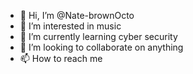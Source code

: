 - 👋 Hi, I’m @Nate-brownOcto
- 👀 I’m interested in music
- 🌱 I’m currently learning cyber security
- 💞️ I’m looking to collaborate on anything
- 📫 How to reach me 

<!---
Nate-brownOcto/Nate-brownOcto is a ✨ special ✨ repository because its `README.md` (this file) appears on your GitHub profile.
You can click the Preview link to take a look at your changes.
--->

